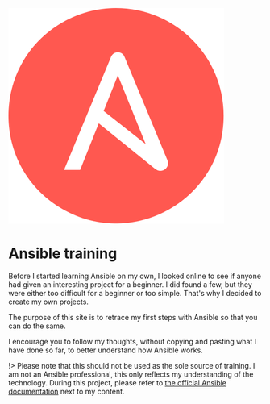 <div class="sub-home-header">

![logo](../_assets/media/Ansible-Mark-RGB_Mango.svg ':class=logo :id=ansible-logo')

# Ansible training

</div>

Before I started learning Ansible on my own, I looked online to see if anyone had given an interesting project for a beginner. I did found a few, but they were either too difficult for a beginner or too simple. That's why I decided to create my own projects. 

The purpose of this site is to retrace my first steps with Ansible so that you can do the same.

I encourage you to follow my thoughts, without copying and pasting what I have done so far, to better understand how Ansible works.

!> Please note that this should not be used as the sole source of training. I am not an Ansible professional, this only reflects my understanding of the technology. During this project, please refer to [the official Ansible documentation](https://docs.ansible.com/) next to my content.
